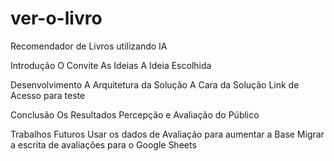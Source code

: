 # ver-o-livro
Recomendador de Livros utilizando IA

Introdução
    O Convite
    As Ideias
    A Ideia Escolhida

Desenvolvimento
    A Arquitetura da Solução
    A Cara da Solução
    Link de Acesso para teste

Conclusão
    Os Resultados
    Percepção e Avaliação do Público

Trabalhos Futuros
    Usar os dados de Avaliação para aumentar a Base
    Migrar a escrita de avaliações para o Google Sheets
    